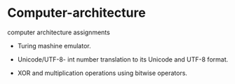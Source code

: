 # Computer-architecture
computer architecture assignments

- Turing mashine emulator.

- Unicode/UTF-8- int number translation to its Unicode and UTF-8 format.

- XOR and multiplication operations using bitwise operators.
